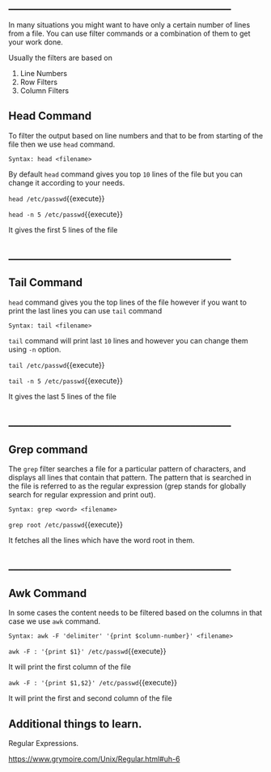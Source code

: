 ## ____________________________________________

In many situations you might want to have only a certain number of lines from a file. You can use filter commands or a combination of them to get your work done.

Usually the filters are based on 

  1. Line Numbers
  2. Row Filters
  3. Column Filters

## Head Command

To filter the output based on line numbers and that to be from starting of the file then we use `head` command.

`Syntax: head <filename>`

By default `head` command gives you top `10` lines of the file but you can change it according to your needs.

`head /etc/passwd`{{execute}}

`head -n 5 /etc/passwd`{{execute}} 

It gives the first 5 lines of the file

## ____________________________________________

## Tail Command

`head` command gives you the top lines of the file however if you want to print the last lines you can use `tail` command

`Syntax: tail <filename>`

`tail` command will print last `10` lines and however you can change them using `-n` option.

`tail /etc/passwd`{{execute}}

`tail -n 5 /etc/passwd`{{execute}} 

It gives the last 5 lines of the file

## ____________________________________________

## Grep command

The `grep` filter searches a file for a particular pattern of characters, and displays all lines that contain that pattern. The pattern that is searched in the file is referred to as the regular expression (grep stands for globally search for regular expression and print out).

`Syntax: grep <word> <filename>`

`grep root /etc/passwd`{{execute}} 

It fetches all the lines which have the word root in them.

## ____________________________________________

## Awk Command

In some cases the content needs to be filtered based on the columns in that case we use `awk` command.

`Syntax: awk -F 'delimiter' '{print $column-number}' <filename>`

`awk -F : '{print $1}' /etc/passwd`{{execute}} 

It will print the first column of the file

`awk -F : '{print $1,$2}' /etc/passwd`{{execute}} 

It will print the first and second column of the file


## Additional things to learn.

Regular Expressions.

https://www.grymoire.com/Unix/Regular.html#uh-6
